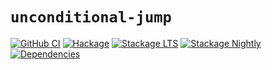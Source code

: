 # `unconditional-jump`

[![GitHub CI](https://github.com/awkward-squad/unconditional-jump/workflows/Haskell-CI/badge.svg)](https://github.com/awkward-squad/unconditional-jump/actions)
[![Hackage](https://img.shields.io/hackage/v/unconditional-jump.svg)](https://hackage.haskell.org/package/unconditional-jump)
[![Stackage LTS](https://stackage.org/package/unconditional-jump/badge/lts)](https://www.stackage.org/lts/package/unconditional-jump)
[![Stackage Nightly](https://stackage.org/package/unconditional-jump/badge/nightly)](https://www.stackage.org/nightly/package/unconditional-jump)
[![Dependencies](https://img.shields.io/hackage-deps/v/unconditional-jump)](https://packdeps.haskellers.com/reverse/unconditional-jump)
